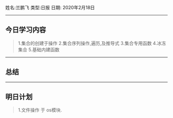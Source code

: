 姓名:兰鹏飞
类型:日报
日期: 2020年2月18日

***
## 今日学习内容 ##
>1.集合的创建于操作
>2.集合序列操作,遍历,及推导式
>3.集合专用函数
>4.冰冻集合
>5.基础内建函数
***
## 总结 ##
***
## 明日计划 ##
>1.文件操作 于 os模块.
